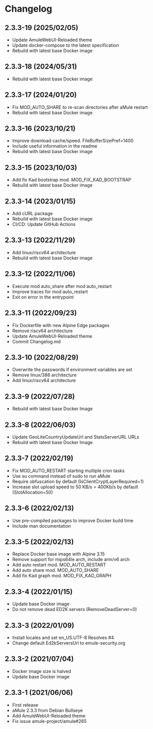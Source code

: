 # Changelog

## 2.3.3-19 (2025/02/05)

* Update AmuleWebUI-Reloaded theme
* Update docker-compose to the latest specification
* Rebuild with latest base Docker image

## 2.3.3-18 (2024/05/31)

* Rebuild with latest base Docker image

## 2.3.3-17 (2024/01/20)

* Fix MOD_AUTO_SHARE to re-scan directories after aMule restart
* Rebuild with latest base Docker image

## 2.3.3-16 (2023/10/21)

* Improve download cache/speed. FileBufferSizePref=1400
* Include useful information in the readme
* Rebuild with latest base Docker image

## 2.3.3-15 (2023/10/03)

* Add fix Kad bootstrap mod. MOD_FIX_KAD_BOOTSTRAP
* Rebuild with latest base Docker image

## 2.3.3-14 (2023/01/15)

* Add cURL package
* Rebuild with latest base Docker image
* CI/CD: Update GitHub Actions

## 2.3.3-13 (2022/11/29)

* Add linux/riscv64 architecture
* Rebuild with latest base Docker image

## 2.3.3-12 (2022/11/06)

* Execute mod auto_share after mod auto_restart
* Improve traces for mod auto_restart
* Exit on error in the entrypoint

## 2.3.3-11 (2022/09/23)

* Fix Dockerfile with new Alpine Edge packages
* Remove riscv64 architecture
* Update AmuleWebUI-Reloaded theme
* Commit Changelog.md

## 2.3.3-10 (2022/08/29)

* Overwrite the passwords if environment variables are set
* Remove linux/386 architecture
* Add linux/riscv64 architecture

## 2.3.3-9 (2022/07/28)

* Rebuild with latest base Docker Image

## 2.3.3-8 (2022/06/03)

* Update GeoLiteCountryUpdateUrl and StatsServerURL URLs
* Rebuild with latest base Docker Image

## 2.3.3-7 (2022/02/19)

* Fix MOD_AUTO_RESTART starting multiple cron tasks
* Use su command instead of sudo to run aMule
* Require obfuscation by default (IsClientCryptLayerRequired=1)
* Increase slot upload speed to 50 KB/s = 400Kb/s by default (SlotAllocation=50)

## 2.3.3-6 (2022/02/13)

* Use pre-compiled packages to improve Docker build time
* Include man documentation

## 2.3.3-5 (2022/02/13)

* Replace Docker base image with Alpine 3.15
* Remove support for mips64le arch, include arm/v6 arch
* Add auto restart mod. MOD_AUTO_RESTART
* Add auto share mod. MOD_AUTO_SHARE
* Add fix Kad graph mod. MOD_FIX_KAD_GRAPH

## 2.3.3-4 (2022/01/15)

* Update base Docker image
* Do not remove dead ED2K servers (RemoveDeadServer=0)

## 2.3.3-3 (2022/01/09)

* Install locales and set en_US.UTF-8 Resolves #4
* Change default Ed2kServersUrl to emule-security.org

## 2.3.3-2 (2021/07/04)

* Docker image size is halved
* Update base Docker image

## 2.3.3-1 (2021/06/06)

* First release
* aMule 2.3.3 from Debian Bullseye
* Add AmuleWebUI-Reloaded theme
* Fix issue amule-project/amule#265
